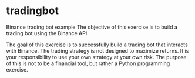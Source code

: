 # tradingbot
Binance trading bot example
The objective of this exercise is to build a trading bot using the Binance API.

The goal of this exercise is to successfully build a trading bot that interacts with Binance. The trading strategy is not designed to maximize returns.  It is your responsibility to use your own strategy at your own risk.  The purpose of this is not to be a financial tool, but rather a Python programming exercise.
